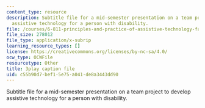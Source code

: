 ```yaml
---
content_type: resource
description: Subtitle file for a mid-semester presentation on a team project to develop
  assistive technology for a person with disability.
file: /courses/6-811-principles-and-practice-of-assistive-technology-fall-2014/c55b90d7bef15e75a041de8a3443dd90_EWjWv1YBB7A.vtt
file_size: 278012
file_type: application/x-subrip
learning_resource_types: []
license: https://creativecommons.org/licenses/by-nc-sa/4.0/
ocw_type: OCWFile
resourcetype: Other
title: 3play caption file
uid: c55b90d7-bef1-5e75-a041-de8a3443dd90
---
```

Subtitle file for a mid-semester presentation on a team project to develop assistive technology for a person with disability.
